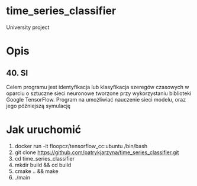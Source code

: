 # time_series_classifier
University project

# Opis
## 40. SI
Celem programu jest identyfikacja lub klasyfikacja szeregów czasowych w oparciu o
sztuczne sieci neuronowe tworzone przy wykorzystaniu biblioteki Google TensorFlow.
Program na umożliwiać nauczenie sieci modelu, oraz jego późniejszą symulację

# Jak uruchomić
1. docker run -it floopcz/tensorflow_cc:ubuntu /bin/bash  
2. git clone https://github.com/patrykjarzyna/time_series_classifier.git  
3. cd time_series_classifier  
4. mkdir build && cd build  
5. cmake .. && make  
6. ./main 
